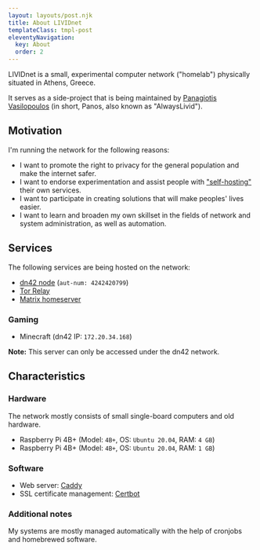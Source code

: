 ```yaml
---
layout: layouts/post.njk
title: About LIVIDnet
templateClass: tmpl-post
eleventyNavigation:
  key: About
  order: 2
---
```


LIVIDnet is a small, experimental computer network ("homelab") physically situated in Athens, Greece.

It serves as a side-project that is being maintained by [Panagiotis Vasilopoulos](https://alwayslivid.com) (in short, Panos, also known as "AlwaysLivid").

## Motivation

I'm running the network for the following reasons:

- I want to promote the right to privacy for the general population and make the internet safer.
- I want to endorse experimentation and assist people with ["self-hosting"](https://en.wikipedia.org/wiki/Self-hosting_(web_services)) their own services.
- I want to participate in creating solutions that will make peoples' lives easier.
- I want to learn and broaden my own skillset in the fields of network and system administration, as well as automation.

## Services

The following services are being hosted on the network:

- [dn42 node](https://dn42.dev) (`aut-num: 4242420799`)
- [Tor Relay](https://metrics.torproject.org/rs.html#details/1A7F1DDA2E4C41EE894F61168E80CCB6AB84D18D)
- [Matrix homeserver](https://matrix.livid.pw)

### Gaming

- Minecraft (dn42 IP: `172.20.34.168`)

**Note:** This server can only be accessed under the dn42 network.

## Characteristics 

### Hardware

The network mostly consists of small single-board computers and old hardware.

- Raspberry Pi 4B+ (Model: `4B+`, OS: `Ubuntu 20.04`, RAM: `4 GB`)
- Raspberry Pi 4B+ (Model: `4B+`, OS: `Ubuntu 20.04`, RAM: `1 GB`)

### Software

- Web server: [Caddy](https://caddyserver.com/)
- SSL certificate management: [Certbot](https://certbot.eff.org/) 

### Additional notes

My systems are mostly managed automatically with the help of cronjobs and homebrewed software.
